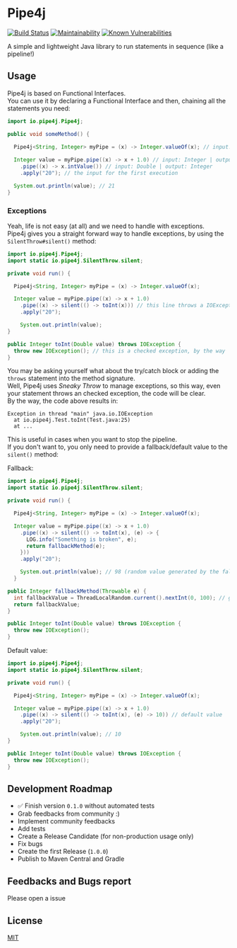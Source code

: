 # Pipe4j

[![Build Status](https://travis-ci.org/igventurelli/pipe4j.svg?branch=master)](https://travis-ci.org/igventurelli/pipe4j)
[![Maintainability](https://api.codeclimate.com/v1/badges/381d36217cd7886630cb/maintainability)](https://codeclimate.com/github/igventurelli/pipe4j/maintainability)
[![Known Vulnerabilities](https://snyk.io/test/github/igventurelli/pipe4j/badge.svg?targetFile=pom.xml)](https://snyk.io/test/github/igventurelli/pipe4j?targetFile=pom.xml)

A simple and lightweight Java library to run statements in sequence (like a pipeline!)

## Usage

Pipe4j is based on Functional Interfaces.  
You can use it by declaring a Functional Interface and then, chaining all the statements you need:

```java
import io.pipe4j.Pipe4j;

public void someMethod() {

  Pipe4j<String, Integer> myPipe = (x) -> Integer.valueOf(x); // input: String | output: Integer
  
  Integer value = myPipe.pipe((x) -> x + 1.0) // input: Integer | output: Double
    .pipe((x) -> x.intValue()) // input: Double | output: Integer
    .apply("20"); // the input for the first execution

  System.out.println(value); // 21
}
```

### Exceptions

Yeah, life is not easy (at all) and we need to handle with exceptions.  
Pipe4j gives you a straight forward way to handle exceptions, by using the `SilentThrow#silent()` method:


```java
import io.pipe4j.Pipe4j;
import static io.pipe4j.SilentThrow.silent;

private void run() {

  Pipe4j<String, Integer> myPipe = (x) -> Integer.valueOf(x);

  Integer value = myPipe.pipe((x) -> x + 1.0)
    .pipe((x) -> silent(() -> toInt(x))) // this line throws a IOException
    .apply("20");

    System.out.println(value);
}

public Integer toInt(Double value) throws IOException {
  throw new IOException(); // this is a checked exception, by the way
}
```

You may be asking yourself what about the try/catch block or adding the `throws` statement into the method signature.  
Well, Pipe4j uses _Sneaky Throw_ to manage exceptions, so this way, even your statement throws an checked exception, the code will be clear.  
By the way, the code above results in:

```shell
Exception in thread "main" java.io.IOException
  at io.pipe4j.Test.toInt(Test.java:25)
  at ...

```

This is useful in cases when you want to stop the pipeline.  
If you don't want to, you only need to provide a fallback/default value to the `silent()` method:


Fallback:
```java
import io.pipe4j.Pipe4j;
import static io.pipe4j.SilentThrow.silent;

private void run() {

  Pipe4j<String, Integer> myPipe = (x) -> Integer.valueOf(x);

  Integer value = myPipe.pipe((x) -> x + 1.0)
    .pipe((x) -> silent(() -> toInt(x), (e) -> {
      LOG.info("Something is broken", e);
      return fallbackMethod(e);
    }))
    .apply("20");

    System.out.println(value); // 98 (random value generated by the fallbackMethod())
  }

public Integer fallbackMethod(Throwable e) {
  int fallbackValue = ThreadLocalRandom.current().nextInt(0, 100); // generates a random int
  return fallbackValue;
}

public Integer toInt(Double value) throws IOException {
  throw new IOException();
}
```

Default value:

```java
import io.pipe4j.Pipe4j;
import static io.pipe4j.SilentThrow.silent;

private void run() {

  Pipe4j<String, Integer> myPipe = (x) -> Integer.valueOf(x);

  Integer value = myPipe.pipe((x) -> x + 1.0)
    .pipe((x) -> silent(() -> toInt(x), (e) -> 10)) // default value
    .apply("20");

    System.out.println(value); // 10
}

public Integer toInt(Double value) throws IOException {
  throw new IOException();
}
```


## Development Roadmap
- ✅ Finish version `0.1.0` without automated tests
- Grab feedbacks from community :)
- Implement community feedbacks
- Add tests
- Create a Release Candidate (for non-production usage only)
- Fix bugs
- Create the first Release (`1.0.0`)
- Publish to Maven Central and Gradle

## Feedbacks and Bugs report
Please open a issue

## License
[MIT](https://github.com/igventurelli/pipe4j/blob/master/LICENSE.md)
